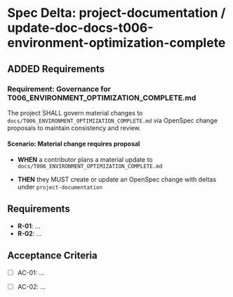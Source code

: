 # Spec Delta: project-documentation / update-doc-docs-t006-environment-optimization-complete

## ADDED Requirements

### Requirement: Governance for T006_ENVIRONMENT_OPTIMIZATION_COMPLETE.md

The project SHALL govern material changes to `docs/T006_ENVIRONMENT_OPTIMIZATION_COMPLETE.md` via OpenSpec change proposals to maintain consistency and review.

#### Scenario: Material change requires proposal

- **WHEN** a contributor plans a material update to `docs/T006_ENVIRONMENT_OPTIMIZATION_COMPLETE.md`

- **THEN** they MUST create or update an OpenSpec change with deltas under `project-documentation`

## Requirements

- **R-01**: ...
- **R-02**: ...


## Acceptance Criteria

- [ ] AC-01: ...
- [ ] AC-02: ...

